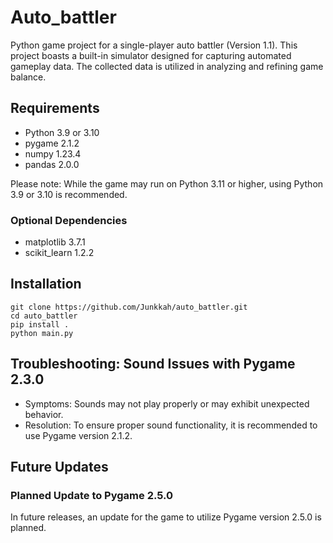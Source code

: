 # Auto_battler

Python game project for a single-player auto battler (Version 1.1).
This project boasts a built-in simulator designed for capturing automated gameplay data.
The collected data is utilized in analyzing and refining game balance.

## Requirements
* Python 3.9 or 3.10
* pygame 2.1.2
* numpy 1.23.4
* pandas 2.0.0

Please note: While the game may run on Python 3.11 or higher, using Python 3.9 or 3.10 is recommended.

### Optional Dependencies
* matplotlib 3.7.1
* scikit_learn 1.2.2

## Installation
```
git clone https://github.com/Junkkah/auto_battler.git
cd auto_battler
pip install .
python main.py
```

## Troubleshooting: Sound Issues with Pygame 2.3.0
 * Symptoms: Sounds may not play properly or may exhibit unexpected behavior.
 * Resolution: To ensure proper sound functionality, it is recommended to use Pygame version 2.1.2.

## Future Updates

### Planned Update to Pygame 2.5.0
In future releases, an update for the game to utilize Pygame version 2.5.0 is planned.